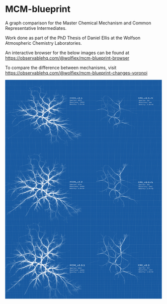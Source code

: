 # MCM-blueprint
A graph comparison for the Master Chemical Mechanism and Common Representative Intermediates.

Work done as part of the PhD Thesis of Daniel Ellis at the Wolfson Atmospheric Chemistry Laboratories. 

An interactive browser for the below images can be found at https://observablehq.com/@wolfiex/mcm-blueprint-browser

To compare the difference between mechanisms, visit https://observablehq.com/@wolfiex/mcm-blueprint-changes-voronoi

<img src='./plots/poster.png'></img>
